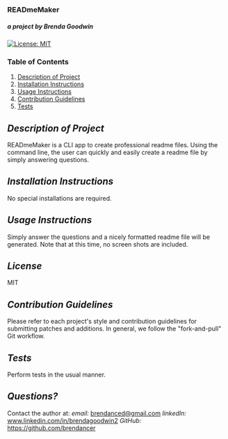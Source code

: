 ### READmeMaker
##### *a project by* Brenda Goodwin




 [![License: MIT](https://img.shields.io/badge/License-MIT-yellow.svg)](https://opensource.org/licenses/MIT)

  ### Table of Contents
  1. [Description of Project](#description)
  2. [Installation Instructions](#installation)
  3. [Usage Instructions](#usage)
  4. [Contribution Guidelines](#contribution)
  5. [Tests](#tests)

  
  ## *Description of Project* <a name="description"></a>

  READmeMaker is a CLI app to create professional readme files. Using the command line, the user can quickly and easily create a readme file by simply answering questions.

  ## *Installation Instructions* <a name="installation"></a>

  No special installations are required.

  ## *Usage Instructions* <a name="usage"></a>

  Simply answer the questions and a nicely formatted readme file will be generated. Note that at this time, no screen shots are included.

  ## *License*

  MIT


  ## *Contribution Guidelines* <a name="contribution"></a>

  Please refer to each project's style and contribution guidelines for submitting patches and additions. In general, we follow the "fork-and-pull" Git workflow.

  ## *Tests* <a name="tests"></a>

  Perform tests in the usual manner.

  ## *Questions?*

  Contact the author at:
  *email:* brendanced@gmail.com 
  *linkedIn:*  www.linkedin.com/in/brendagoodwin2
  *GitHub:*  https://github.com/brendancer

  





